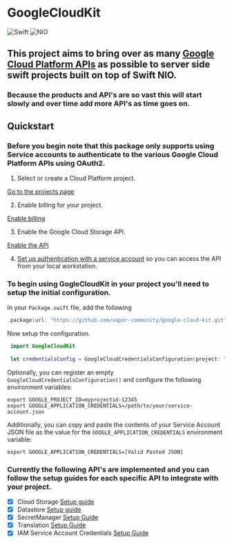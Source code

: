 # GoogleCloudKit

![Swift](http://img.shields.io/badge/swift-5.2-brightgreen.svg)
![NIO](http://img.shields.io/badge/NIO-2.0-brightgreen.svg)

## This project aims to bring over as many [Google Cloud Platform APIs](https://cloud.google.com/products/) as possible to server side swift projects built on top of Swift NIO.

### Because the products and API's are so vast this will start slowly and over time add more API's as time goes on.

## Quickstart

### Before you begin note that this package only supports using Service accounts to authenticate to the various Google Cloud Platform APIs using OAuth2.

1. Select or create a Cloud Platform project.

[Go to the projects page](https://console.cloud.google.com/project)

2. Enable billing for your project.

[Enable billing]( https://support.google.com/cloud/answer/6293499#enable-billing)

3. Enable the Google Cloud Storage API.

[Enable the API](https://console.cloud.google.com/flows/enableapi?apiid=storage-api.googleapis.com)

4. [Set up authentication with a service account](https://cloud.google.com/docs/authentication/getting-started) so you can access the
API from your local workstation.

### To begin using GogleCloudKit in your project you'll need to setup the initial configuration.

In your `Package.swift` file, add the following

```swift
.package(url: "https://github.com/vapor-community/google-cloud-kit.git", from: "1.0.0-alpha.1")
```
Now setup the configuration.

```swift
 import GoogleCloudKit
 
 let credentialsConfig = GoogleCloudCredentialsConfiguration(project: "myprojectid-12345", credentialsFile: "/path/to/service-account.json")
```

Optionally, you can register an empty `GoogleCloudCredentialsConfiguration()` and configure the following environment variables:

```shell
export GOOGLE_PROJECT_ID=myprojectid-12345
export GOOGLE_APPLICATION_CREDENTIALS=/path/to/your/service-account.json
```

Additionally, you can copy and paste the contents of your Service Account JSON file as the value for the  `GOOGLE_APPLICATION_CREDENTIALS` environment variable:

```shell
export GOOGLE_APPLICATION_CREDENTIALS=[Valid Pasted JSON]
```

### Currently the following API's are implemented and you can follow the setup guides for each specific API to integrate with your project.
* [x] Cloud Storage [Setup guide](https://github.com/vapor-community/GoogleCloudKit/tree/master/Storage/Sources/README.md)
* [x] Datastore [Setup guide](https://github.com/vapor-community/GoogleCloudKit/tree/master/Datastore/Sources/README.md)
* [x] SecretManager [Setup Guide](https://github.com/vapor-community/google-cloud-kit/tree/master/SecretManager/Sources/README.md)
* [x] Translation [Setup Guide](https://github.com/vapor-community/google-cloud-kit/tree/master/Translation/Sources/README.md)
* [x] IAM Service Account Credentials [Setup Guide](https://github.com/vapor-community/google-cloud-kit/tree/master/IAMServiceAccountCredentials/Sources/README.md)
